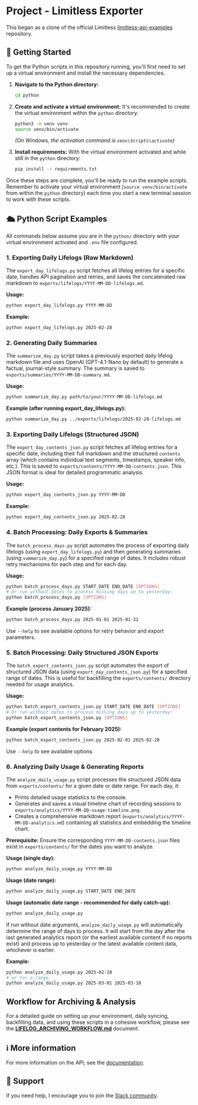 # Project - Limitless Exporter

This began as a clone of the official Limitless [limitless-api-examples](https://github.com/limitless-ai-inc/limitless-api-examples) repository.

## 🚀 Getting Started

To get the Python scripts in this repository running, you'll first need to set up a virtual environment and install the necessary dependencies.

1.  **Navigate to the Python directory:**
    ```bash
    cd python
    ```

2.  **Create and activate a virtual environment:**
    It's recommended to create the virtual environment within the `python` directory.
    ```bash
    python3 -m venv venv
    source venv/bin/activate
    ```
    *(On Windows, the activation command is `venv\Scripts\activate`)*

3.  **Install requirements:**
    With the virtual environment activated and while still in the `python` directory:
    ```bash
    pip install -r requirements.txt
    ```

Once these steps are complete, you'll be ready to run the example scripts. Remember to activate your virtual environment (`source venv/bin/activate` from within the `python` directory) each time you start a new terminal session to work with these scripts.

## 🛳️ Python Script Examples

All commands below assume you are in the `python/` directory with your virtual environment activated and `.env` file configured.

### 1. Exporting Daily Lifelogs (Raw Markdown)

The `export_day_lifelogs.py` script fetches all lifelog entries for a specific date, handles API pagination and retries, and saves the concatenated raw markdown to `exports/lifelogs/YYYY-MM-DD-lifelogs.md`.

**Usage:**
```bash
python export_day_lifelogs.py YYYY-MM-DD
```
**Example:**
```bash
python export_day_lifelogs.py 2025-02-28
```

### 2. Generating Daily Summaries

The `summarize_day.py` script takes a previously exported daily lifelog markdown file and uses OpenAI (GPT-4.1-Nano by default) to generate a factual, journal-style summary. The summary is saved to `exports/summaries/YYYY-MM-DD-summary.md`.

**Usage:**
```bash
python summarize_day.py path/to/your/YYYY-MM-DD-lifelogs.md
```
**Example (after running export_day_lifelogs.py):**
```bash
python summarize_day.py ../exports/lifelogs/2025-02-28-lifelogs.md
```

### 3. Exporting Daily Lifelogs (Structured JSON)

The `export_day_contents_json.py` script fetches all lifelog entries for a specific date, including their full markdown and the structured `contents` array (which contains individual text segments, timestamps, speaker info, etc.). This is saved to `exports/contents/YYYY-MM-DD-contents.json`. This JSON format is ideal for detailed programmatic analysis.

**Usage:**
```bash
python export_day_contents_json.py YYYY-MM-DD
```
**Example:**
```bash
python export_day_contents_json.py 2025-02-28
```

### 4. Batch Processing: Daily Exports & Summaries

The `batch_process_days.py` script automates the process of exporting daily lifelogs (using `export_day_lifelogs.py`) and then generating summaries (using `summarize_day.py`) for a specified range of dates. It includes robust retry mechanisms for each step and for each day.

**Usage:**
```bash
python batch_process_days.py START_DATE END_DATE [OPTIONS]
# Or run without dates to process missing days up to yesterday:
python batch_process_days.py [OPTIONS]
```
**Example (process January 2025):**
```bash
python batch_process_days.py 2025-01-01 2025-01-31
```
Use `--help` to see available options for retry behavior and export parameters.

### 5. Batch Processing: Daily Structured JSON Exports

The `batch_export_contents_json.py` script automates the export of structured JSON data (using `export_day_contents_json.py`) for a specified range of dates. This is useful for backfilling the `exports/contents/` directory needed for usage analytics.

**Usage:**
```bash
python batch_export_contents_json.py START_DATE END_DATE [OPTIONS]
# Or run without dates to process missing days up to yesterday:
python batch_export_contents_json.py [OPTIONS]
```
**Example (export contents for February 2025):**
```bash
python batch_export_contents_json.py 2025-02-01 2025-02-28
```
Use `--help` to see available options.

### 6. Analyzing Daily Usage & Generating Reports

The `analyze_daily_usage.py` script processes the structured JSON data from `exports/contents/` for a given date or date range. For each day, it:
-   Prints detailed usage statistics to the console.
-   Generates and saves a visual timeline chart of recording sessions to `exports/analytics/YYYY-MM-DD-usage-timeline.png`.
-   Creates a comprehensive markdown report (`exports/analytics/YYYY-MM-DD-analytics.md`) containing all statistics and embedding the timeline chart.

**Prerequisite:** Ensure the corresponding `YYYY-MM-DD-contents.json` files exist in `exports/contents/` for the dates you want to analyze.

**Usage (single day):**
```bash
python analyze_daily_usage.py YYYY-MM-DD
```
**Usage (date range):**
```bash
python analyze_daily_usage.py START_DATE END_DATE
```
**Usage (automatic date range - recommended for daily catch-up):**
```bash
python analyze_daily_usage.py
```
If run without date arguments, `analyze_daily_usage.py` will automatically determine the range of days to process. It will start from the day after the last generated analytics report (or the earliest available content if no reports exist) and process up to yesterday or the latest available content data, whichever is earlier.

**Example:**
```bash
python analyze_daily_usage.py 2025-02-28
# or for a range
python analyze_daily_usage.py 2025-03-01 2025-03-10
```

## Workflow for Archiving & Analysis

For a detailed guide on setting up your environment, daily syncing, backfilling data, and using these scripts in a cohesive workflow, please see the **[LIFELOG_ARCHIVING_WORKFLOW.md](LIFELOG_ARCHIVING_WORKFLOW.md)** document.

## ℹ️ More information

For more information on the API, see the [documentation](https://limitless.ai/developers/docs/api).

## 🛟 Support

If you need help, I encourage you to join the [Slack community](https://www.limitless.ai/community).